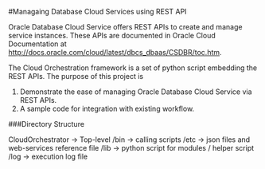 #Managaing Database Cloud Services using REST API

Oracle Database Cloud Service offers REST APIs to create and manage service instances. These APIs are documented in Oracle Cloud Documentation at http://docs.oracle.com/cloud/latest/dbcs_dbaas/CSDBR/toc.htm. 

The Cloud Orchestration framework is a set of python script embedding the REST APIs. The purpose of this project is

1.  Demonstrate the ease of managing Oracle Database Cloud Service via REST APIs.
2.  A sample code for integration with existing workflow.

###Directory Structure

CloudOrchestrator -> Top-level 
  /bin -> calling scripts 
  /etc -> json files and web-services reference file
  /lib -> python script for modules / helper script
  /log -> execution log file
  



